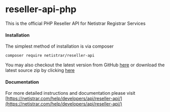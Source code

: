 # reseller-api-php
This is the official PHP Reseller API for Netistrar Registrar Services

#### Installation

The simplest method of installation is via composer

```
composer require netistrar/reseller-api
```

You may also checkout the latest version from GitHub [here](https://github.com/Netistrar/reseller-api-php) or download the latest
source zip by clicking [here](https://github.com/Netistrar/reseller-api-php/archive/master.zip)

#### Documentation

For more detailed instructions and documentation please visit [https://netistrar.com/help/developers/api/reseller-api/](https://netistrar.com/help/developers/api/reseller-api/)